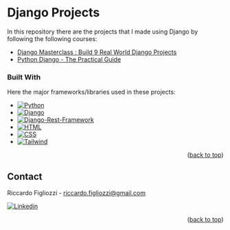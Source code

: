 # Django Projects

In this repository there are the projects that I made using Django by following the following courses:

- [Django Masterclass : Build 9 Real World Django Projects](https://www.udemy.com/course/django-course/)
- [Python Django - The Practical Guide](https://www.udemy.com/course/python-django-the-practical-guide/)

### Built With

Here the major frameworks/libraries used in these projects:

* [![Python][Python]][Python-url]
* [![Django][Django]][Django-url]
* [![Django-Rest-Framework][Django-Rest-Framework]][Django-Rest-Framework-url]
* [![HTML][HTML]][HTML-url]
* [![CSS][CSS]][CSS-url]
* [![Tailwind][Tailwind]][Tailwind-url]

<p align="right">(<a href="#readme-top">back to top</a>)</p>


<!-- CONTACT -->
## Contact

Riccardo Figliozzi - riccardo.figliozzi@gmail.com

[![Linkedin][linkedin-shield]][linkedin-url]

<p align="right">(<a href="#readme-top">back to top</a>)</p>


<!-- MARKDOWN LINKS & IMAGES -->

[linkedin-shield]: https://img.shields.io/badge/-LinkedIn-black.svg?style=for-the-badge&logo=linkedin&colorB=blue
[linkedin-url]: https://www.linkedin.com/in/riccardo-figliozzi-a717ba203/?originalSubdomain=it
[Python]: https://img.shields.io/badge/python-000000?style=for-the-badge&logo=python&logoColor=white
[Python-url]: https://www.python.org
[Django]: https://img.shields.io/badge/django-20232A?style=for-the-badge&logo=django&logoColor=green
[Django-url]: https://www.djangoproject.com
[Django-Rest-Framework]: https://img.shields.io/badge/django_rest_framework-red?style=for-the-badge&logo=django_rest_framework&logoColor=red
[Django-Rest-Framework-url]: https://www.django-rest-framework.org
[HTML]: https://img.shields.io/badge/HTML-35495E?style=for-the-badge&logo=html&logoColor=white
[HTML-url]: https://developer.mozilla.org/en-US/docs/Web/HTML
[CSS]: https://img.shields.io/badge/CSS-blue?style=for-the-badge&logo=css&logoColor=white
[CSS-url]: https://developer.mozilla.org/en-US/docs/Web/CSS
[Tailwind]: https://img.shields.io/badge/Tailwind-blue?style=for-the-badge&logo=tailwind&logoColor=white
[Tailwind-url]: https://tailwindcss.com
